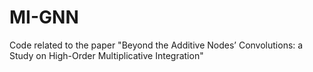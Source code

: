 # MI-GNN
Code related to the paper "Beyond the Additive Nodes’ Convolutions: a Study on High-Order Multiplicative Integration"
